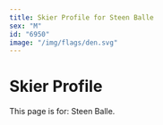 ```yaml
---
title: Skier Profile for Steen Balle
sex: "M"
id: "6950"
image: "/img/flags/den.svg" 
---
```


# Skier Profile

This page is for: Steen Balle.
    
